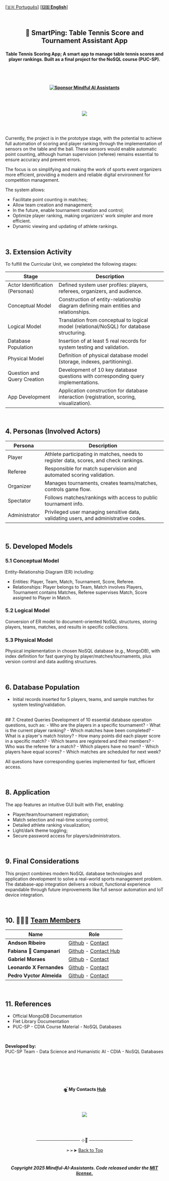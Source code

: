 
<br>

 \[[🇧🇷 Português](README.pt_BR.md)\] \[**[🇺🇸 English](README.md)**\]

<br>


  <!--  START HEADER  -->
## <p align="center">  🏓 SmartPing: Table Tennis Score and Tournament Assistant App
#### <p align="center">  Table Tennis Scoring App; A smart app to manage table tennis scores and player rankings. Built as a final project for the NoSQL course (PUC-SP).

 
  <br><br>

#### <p align="center"> [![Sponsor Mindful AI Assistants](https://img.shields.io/badge/Sponsor-Mindful%20AI%20%20Assistants-brightgreen?logo=GitHub)](https://github.com/sponsors/Mindful-AI-Assistants)


<br><br>

 <p align="center">
<img src="https://github.com/user-attachments/assets/5001ffb7-9bc1-4228-a38f-af5f1e2d6677"/>

<br><br>




Currently, the project is in the prototype stage, with the potential to achieve full automation of scoring and player ranking through the implementation of sensors on the table and the ball. These sensors would enable automatic point counting, although human supervision (referee) remains essential to ensure accuracy and prevent errors.

The focus is on simplifying and making the work of sports event organizers more efficient, providing a modern and reliable digital environment for competition management.

The system allows:
- Facilitate point counting in matches;  
- Allow team creation and management;  
- In the future, enable tournament creation and control;  
- Optimize player ranking, making organizers' work simpler and more efficient.
- Dynamic viewing and updating of athlete rankings.

<br>

## 3. Extension Activity

To fulfill the Curricular Unit, we completed the following stages:

| Stage                               | Description                                                                                 |
|-------------------------------------|---------------------------------------------------------------------------------------------|
| Actor Identification (Personas)     | Defined system user profiles: players, referees, organizers, and audience.                 |
| Conceptual Model                    | Construction of entity-relationship diagram defining main entities and relationships.       |
| Logical Model                       | Translation from conceptual to logical model (relational/NoSQL) for database structuring.   |
| Database Population                 | Insertion of at least 5 real records for system testing and validation.                    |
| Physical Model                      | Definition of physical database model (storage, indexes, partitioning).                    |
| Question and Query Creation         | Development of 10 key database questions with corresponding query implementations.         |
| App Development                     | Application construction for database interaction (registration, scoring, visualization).    |


<br>

## 4. Personas (Involved Actors)

| Persona          | Description                                                                                 |
|------------------|---------------------------------------------------------------------------------------------|
| Player           | Athlete participating in matches, needs to register data, scores, and check rankings.      |
| Referee          | Responsible for match supervision and automated scoring validation.                         |
| Organizer        | Manages tournaments, creates teams/matches, controls game flow.                            |
| Spectator        | Follows matches/rankings with access to public tournament info.                            |
| Administrator    | Privileged user managing sensitive data, validating users, and administrative codes.        |



<br>


## 5. Developed Models

### 5.1 Conceptual Model  
Entity-Relationship Diagram (ER) including:  
- Entities: Player, Team, Match, Tournament, Score, Referee.  
- Relationships: Player belongs to Team, Match involves Players, Tournament contains Matches, Referee supervises Match, Score assigned to Player in Match.

### 5.2 Logical Model  
Conversion of ER model to document-oriented NoSQL structures, storing players, teams, matches, and results in specific collections.  

### 5.3 Physical Model  
Physical implementation in chosen NoSQL database (e.g., MongoDB), with index definition for fast querying by player/matches/tournaments, plus version control and data auditing structures.


<br>

## 6. Database Population

- Initial records inserted for 5 players, teams, and sample matches for system testing/validation.


<br>
## 7. Created Queries
Development of 10 essential database operation questions, such as:  
- Who are the players in a specific tournament?  
- What is the current player ranking?  
- Which matches have been completed?  
- What is a player's match history?  
- How many points did each player score in a specific match?  
- Which teams are registered and their members?  
- Who was the referee for a match?  
- Which players have no team?  
- Which players have equal scores?  
- Which matches are scheduled for next week?

All questions have corresponding queries implemented for fast, efficient access.

<BR>

## 8. Application

The app features an intuitive GUI built with Flet, enabling:  

- Player/team/tournament registration;  
- Match selection and real-time scoring control;  
- Detailed athlete ranking visualization;  
- Light/dark theme toggling;  
- Secure password access for players/administrators.

<br>

## 9. Final Considerations

This project combines modern NoSQL database technologies and application development to solve a real-world sports management problem. The database-app integration delivers a robust, functional experience expandable through future improvements like full sensor automation and IoT device integration.

<br>

## 10. 🧑🏼‍🚀 [Team Members]()

| Name                    | Role                                             |
|-------------------------|--------------------------------------------------|
| **Andson Ribeiro**       | [Github](https://github.com/andsonandreribeiro09) - [Contact]() |
| **Fabiana 🧬 Campanari** | [Github](https://github.com/FabianaCampanari) - [Contact Hub](https://linktr.ee/fabianacampanari)   |
| **Gabriel Moraes**       | [Github]()  - [Contact]() |
| **Leonardo X Fernandes** | [Github](https://github.com/LeonardoXF)  - [Contact]()  |
| **Pedro Vyctor Almeida** | [Github](https://github.com/ppvyctor) - [Contact]()    |
<br>

## 11. References

- Official MongoDB Documentation  
- Flet Library Documentation  
- PUC-SP - CDIA Course Material - NoSQL Databases  

<br>

**Developed by:**  
PUC-SP Team - Data Science and Humanistic AI - CDIA - NoSQL Databases

































<br><br><br><br>


#### <p align="center">  🛸๋ My Contacts [Hub](https://linktr.ee/fabianacampanari)


<br>

### <p align="center"> <img src="https://github.com/user-attachments/assets/517fc573-7607-4c5d-82a7-38383cc0537d" />


<br><br>

<p align="center">  ────────────── ⊹🔭๋ ──────────────

<br>

<p align="center"> ➣➢➤ <a href="#top">Back to Top </a>
  

  
#
 
##### <p align="center">Copyright 2025 Mindful-AI-Assistants. Code released under the  [MIT license.]( https://github.com/Mindful-AI-Assistants/.github/blob/ad6948fdec771e022d49cd96f99024fcc7f1106a/LICENSE)

